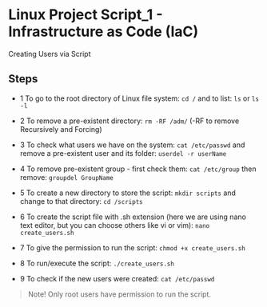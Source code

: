 # Linux Project Script_1 - Infrastructure as Code (IaC)
Creating Users via Script

## Steps

- 1 To go to the root directory of Linux file system: `cd /` and to list: `ls` or `ls -l` 

- 2 To remove a pre-existent directory: `rm -RF /adm/` (-RF to remove Recursively and Forcing)

- 3 To check what users we have on the system: `cat /etc/passwd` and remove a pre-existent user and its folder: `userdel -r userName`

- 4 To remove pre-existent group - first check them: `cat /etc/group` then remove: `groupdel GroupName`

- 5 To create a new directory to store the script: `mkdir scripts` and change to that directory: `cd /scripts`

- 6 To create the script file with .sh extension (here we are using nano text editor, but you can choose others like vi or vim): `nano create_users.sh` 

- 7 To give the permission to run the script: `chmod +x create_users.sh`

- 8 To run/execute the script: `./create_users.sh`

- 9 To check if the new users were created: `cat /etc/passwd`

> Note! Only root users have permission to run the script.
